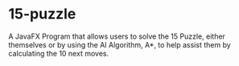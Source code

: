 # 15-puzzle
A JavaFX Program that allows users to solve the 15 Puzzle, either themselves or by using the AI         Algorithm, A*, to help assist them by calculating the 10 next moves.
